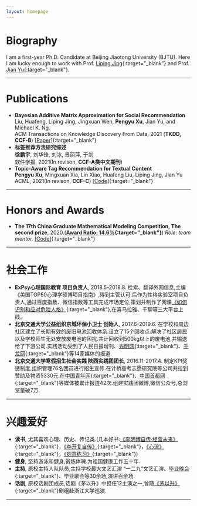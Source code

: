 ```yaml
---
layout: homepage
---
```


# Biography

I am a first-year Ph.D. Candidate at Beijing Jiaotong University (BJTU). Here I am lucky enough to work with Prof. [Liping Jing](http://faculty.bjtu.edu.cn/8249/){:target="_blank"} and Prof. [Jian Yu](http://faculty.bjtu.edu.cn/6463/){:target="_blank"}.  

***

# Publications

- **Bayesian Additive Matrix Approximation for Social Recommendation**
  <br>
  Liu, Huafeng, Liping Jing, Jingxuan Wen, **Pengyu Xu**, Jian Yu, and Michael K. Ng.
  <br>
  ACM Transactions on Knowledge Discovery From Data, 2021 (**TKDD, CCF-B**)
  [[Paper]](https://dl.acm.org/doi/10.1145/3451391){:target="_blank"}  
- **标签推荐方法研究综述**
  <br>
  **徐鹏宇**, 刘华锋, 刘冰, 景丽萍, 于剑
  <br>
  软件学报, 2021(In revison, **CCF-A类中文期刊**)
- **Topic-Aware Tag Recommendation for Textual Content**
  <br>
  **Pengyu Xu**, Mingxuan Xia, Lin Xiao, Huafeng Liu, Liping Jing, Jian Yu
  <br>
  ACML, 2021(In revison, **CCF-C**)
  [[Code]](https://github.com/vsssssssss/TATR){:target="_blank"}

***

# Honors and Awards

- **The 17th China Graduate Mathematical Modeling Competition, The second prize**, 2020.(**[Award Ratio: 14.6%](https://cpipc.acge.org.cn//cw/detail/4/2c9088a57597479f0175f7ca3ba413de){:target="_blank"}**) *Role: team mentor.*  [[Code]](https://github.com/stxupengyu/P300-BCI-Data-Analysis){:target="_blank"}

***

# 社会工作
- **ExPsy心理国际教育 项目负责人**, 2018.5-2018.8. 检索、翻译外网信息,主编《美国TOP50心理学硕博项目指南》,得到主管认可.后作为性格实验室项目负责人,通过百度指数、微信指数等工具完成市场定位,策划并制作了网课[《如何识别和应对危险人格》](https://www.ximalaya.com/qinggan/16960195/){:target="_blank"},在喜马拉雅、千聊等三大平台上线。
- **北京交通大学公益组织京城环保小卫士 创始人**, 2017.6-2019.6. 在学校和周边社区建立了长期有效的废旧电池回收体系.设立了15个回收点.解决了社区居民以及学校师生无处安放废电池的困扰.共计回收到500kg以上的废电池,并输送给了下游公司.实践活动受到了人民日报增刊、[光明网](https://www.sohu.com/a/161649830_162758){:target="_blank"}、[千龙网](https://www.sohu.com/a/164478810_161623){:target="_blank"}等14家媒体的报道.
- **北京交通大学寒假招生社会实践 陕西实践团团长**, 2016.11-2017.4. 制定KPI奖惩制度,组织管理76名团员进行招生宣传.在计桥高考志愿研究院等公司共拉到赞助及物资5330元.在[中国青年网](http://edu.youth.cn/photo/sjjl/201703/t20170301_9197602.htm){:target="_blank"}、[中国首都网](http://edu.qianlong.com/2017/0222/1427615.shtml){:target="_blank"}等媒体被累计报道42次.组建实践团微博,微信公众号,总浏览量破7万.

***

# 兴趣爱好

- **读书**, 尤其喜欢心理、历史、传记类.(几本好书:[《李明博自传·经营未来》](https://book.douban.com/subject/3020605/){:target="_blank"}，[《李开复自传》](https://book.douban.com/subject/4010196/){:target="_blank"}，[《心流》](https://book.douban.com/subject/27186106/){:target="_blank"}，[《刻意练习》](https://book.douban.com/subject/26895993/){:target="_blank"})
- **健身**,  坚持游泳和健身,锻炼体魄.为祖国健康工作五十年.
- **主持**,  原校主持人队队员,主持学校最大文艺汇演 “一二九”文艺汇演、[毕业晚会](http://news.bjtu.edu.cn/info/1044/29933.htm){:target="_blank"}、毕业歌会等30余场,演讲百余场.
- **话剧**,  原校话剧团成员,话剧《茅以升》中担任12主演之一,曾随[《茅以升》](https://www.zju.edu.cn/2017/0928/c32859a643504/page.htm){:target="_blank"}剧组赴浙江大学巡演.

***

<script type="text/javascript">document.write(unescape("%3Cspan id='cnzz_stat_icon_1279691496'%3E%3C/span%3E%3Cscript src='https://s9.cnzz.com/z_stat.php%3Fid%3D1279691496%26show%3Dpic' type='text/javascript'%3E%3C/script%3E"));</script>

